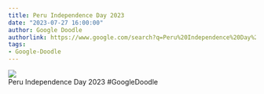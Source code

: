 ```yaml
---
title: Peru Independence Day 2023
date: "2023-07-27 16:00:00"
author: Google Doodle
authorlink: https://www.google.com/search?q=Peru%20Independence%20Day%202023
tags:
- Google-Doodle
---
```

<img src="https://www.google.com/logos/doodles/2023/peru-independence-day-2023-6753651837109908-law.gif" referrerpolicy="no-referrer"><br>Peru Independence Day 2023 #GoogleDoodle